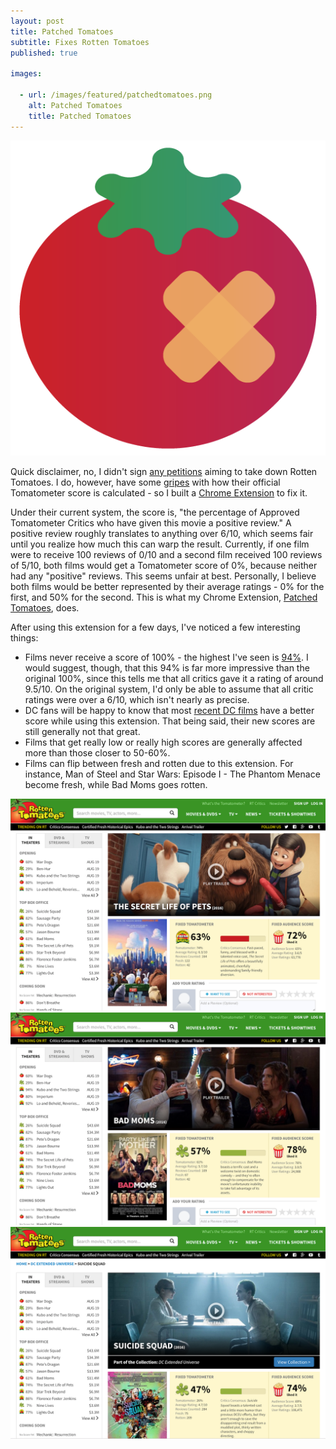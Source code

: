 ```yaml
---
layout: post
title: Patched Tomatoes
subtitle: Fixes Rotten Tomatoes
published: true

images:

  - url: /images/featured/patchedtomatoes.png
    alt: Patched Tomatoes
    title: Patched Tomatoes
---
```


<img class="aligncenter" src="/images/featured/patchedtomatoes.png" alt="patched tomatoes" />

Quick disclaimer, no, I didn't sign [any petitions](https://www.change.org/p/don-t-listen-to-film-criticism) aiming to take down Rotten Tomatoes. I do, however, have some [gripes](http://www.goldman.gripe/) with how their official Tomatometer score is calculated - so I built a [Chrome Extension](https://chrome.google.com/webstore/detail/patched-tomatoes/daceaaccoiggipikdodkejceenipddop) to fix it.

Under their current system, the score is, "the percentage of Approved Tomatometer Critics who have given this movie a positive review." A positive review roughly translates to anything over 6/10, which seems fair until you realize how much this can warp the result. Currently, if one film were to receive 100 reviews of 0/10 and a second film received 100 reviews of 5/10, both films would get a Tomatometer score of 0%, because neither had any "positive" reviews. This seems unfair at best. Personally, I believe both films would be better represented by their average ratings - 0% for the first, and 50% for the second. This is what my Chrome Extension, [Patched Tomatoes](https://chrome.google.com/webstore/detail/patched-tomatoes/daceaaccoiggipikdodkejceenipddop), does.

After using this extension for a few days, I've noticed a few interesting things:

- Films never receive a score of 100% - the highest I've seen is [94%](https://www.rottentomatoes.com/m/the_wizard_of_oz_1939). I would suggest, though, that this 94% is far more impressive than the original 100%, since this tells me that all critics gave it a rating of around 9.5/10. On the original system, I'd only be able to assume that all critic ratings were over a 6/10, which isn't nearly as precise.
- DC fans will be happy to know that most [recent DC films](https://www.rottentomatoes.com/m/superman_man_of_steel/) have a better score while using this extension. That being said, their new scores are still generally not that great.
- Films that get really low or really high scores are generally affected more than those closer to 50-60%.
- Films can flip between fresh and rotten due to this extension. For instance, Man of Steel and Star Wars: Episode I - The Phantom Menace become fresh, while Bad Moms goes rotten.

<img class="aligncenter" src="/images/patched-tomatoes/rt-1.png" alt="rotten tomatoes - the secret life of pets" />

<img class="aligncenter" src="/images/patched-tomatoes/rt-2.png" alt="rotten tomatoes - bad moms" />

<img class="aligncenter" src="/images/patched-tomatoes/rt-3.png" alt="rotten tomatoes - suicide squad" />
